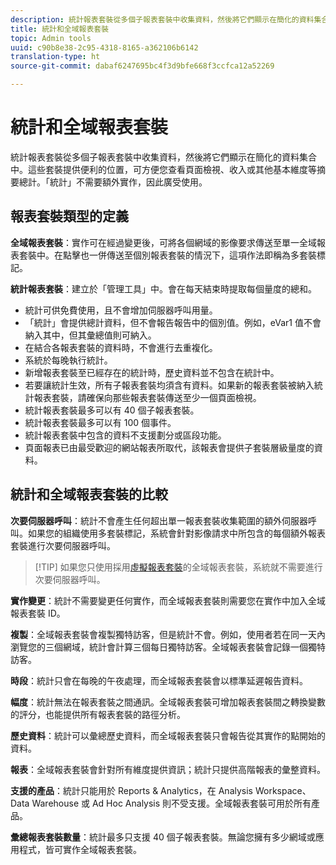 ```yaml
---
description: 統計報表套裝從多個子報表套裝中收集資料，然後將它們顯示在簡化的資料集合中。
title: 統計和全域報表套裝
topic: Admin tools
uuid: c90b8e38-2c95-4318-8165-a362106b6142
translation-type: ht
source-git-commit: dabaf6247695bc4f3d9bfe668f3ccfca12a52269

---
```



# 統計和全域報表套裝

統計報表套裝從多個子報表套裝中收集資料，然後將它們顯示在簡化的資料集合中。這些套裝提供便利的位置，可方便您查看頁面檢視、收入或其他基本維度等摘要總計。「統計」不需要額外實作，因此廣受使用。

## 報表套裝類型的定義

**全域報表套裝**：實作可在經過變更後，可將各個網域的影像要求傳送至單一全域報表套裝中。在點擊也一併傳送至個別報表套裝的情況下，這項作法即稱為多套裝標記。

**統計報表套裝**：建立於「管理工具」中。會在每天結束時提取每個量度的總和。

* 統計可供免費使用，且不會增加伺服器呼叫用量。
* 「統計」會提供總計資料，但不會報告報告中的個別值。例如，eVar1 值不會納入其中，但其彙總值則可納入。
* 在結合各報表套裝的資料時，不會進行去重複化。
* 系統於每晚執行統計。
* 新增報表套裝至已經存在的統計時，歷史資料並不包含在統計中。
* 若要讓統計生效，所有子報表套裝均須含有資料。如果新的報表套裝被納入統計報表套裝，請確保向那些報表套裝傳送至少一個頁面檢視。
* 統計報表套裝最多可以有 40 個子報表套裝。
* 統計報表套裝最多可以有 100 個事件。
* 統計報表套裝中包含的資料不支援劃分或區段功能。
* 頁面報表已由最受歡迎的網站報表所取代，該報表會提供子套裝層級量度的資料。

## 統計和全域報表套裝的比較

**次要伺服器呼叫**：統計不會產生任何超出單一報表套裝收集範圍的額外伺服器呼叫。如果您的組織使用多套裝標記，系統會針對影像請求中所包含的每個額外報表套裝進行次要伺服器呼叫。

>[!TIP] 如果您只使用採用[虛擬報表套裝](../../components/vrs/vrs-considerations.md)的全域報表套裝，系統就不需要進行次要伺服器呼叫。

**實作變更**：統計不需要變更任何實作，而全域報表套裝則需要您在實作中加入全域報表套裝 ID。

**複製**：全域報表套裝會複製獨特訪客，但是統計不會。例如，使用者若在同一天內瀏覽您的三個網域，統計會計算三個每日獨特訪客。全域報表套裝會記錄一個獨特訪客。

**時段**：統計只會在每晚的午夜處理，而全域報表套裝會以標準延遲報告資料。

**幅度**：統計無法在報表套裝之間通訊。全域報表套裝可增加報表套裝間之轉換變數的評分，也能提供所有報表套裝的路徑分析。

**歷史資料**：統計可以彙總歷史資料，而全域報表套裝只會報告從其實作的點開始的資料。

**報表**：全域報表套裝會針對所有維度提供資訊；統計只提供高階報表的彙整資料。

**支援的產品**：統計只能用於 Reports &amp; Analytics，在 Analysis Workspace、Data Warehouse 或 Ad Hoc Analysis 則不受支援。全域報表套裝可用於所有產品。

**彙總報表套裝數量**：統計最多只支援 40 個子報表套裝。無論您擁有多少網域或應用程式，皆可實作全域報表套裝。
